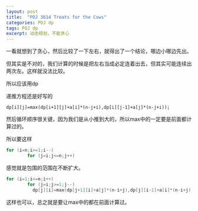 ```yaml
---
layout: post
title:  "POJ 3614 Treats for the Cows"
categories: POJ dp
tags: POJ dp
excerpt: 动态规划，不能贪心
---
```


一看就想到了贪心，然后比较了一下左右，就得出了一个结论，哪边小哪边先出。

但其实是不对的，我们计算的时候是把左右当成必定连着出去，但其实可能连续出两次左。这样就没法比较。

所以应该用dp

递推方程还是好写的

`dp[i][j]=max(dp[i+1][j]+a[i]*(n-j+i),dp[i][j-1]+a[j]*(n-j+i));`

然后循环顺序很关键，因为我们是从小推到大的，所以max中的一定要是前面都计算过的。

所以要这样

```c++
for (i=n;i>=1;i--)
        for (j=i;j<=n;j++)
```
感觉就是包围的范围在不断扩大。

```c++
for (i=1;i<=n;i++)
        for (j=i;j>=1;j--)
          dp[j][i]=max(dp[j+1][i]+a[j]*(n-i+j),dp[j][i-1]+a[i]*(n-i+j));
```
这样也可以，总之就是要让max中的都在前面计算过。
